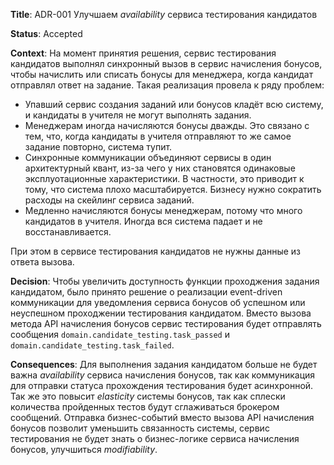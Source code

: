 **Title**: ADR-001 Улучшаем _availability_ сервиса тестирования кандидатов

**Status**: Accepted

**Context**: На момент принятия решения, сервис тестирования кандидатов выполнял синхронный вызов в сервис начисления бонусов, чтобы начислить или списать бонусы для менеджера, когда кандидат отправлял ответ на задание. Такая реализация провела к ряду проблем:

* Упавший сервис создания заданий или бонусов кладёт всю систему, и кандидаты в учителя не могут выполнять задания.
* Менеджерам иногда начисляются бонусы дважды. Это связано с тем, что, когда кандидаты в учителя отправляют то же самое задание повторно, система тупит.
* Синхронные коммуникации объединяют сервисы в один архитектурный квант, из-за чего у них становятся одинаковые эксплуотационные характеристики. В частности, это приводит к тому, что система плохо масштабируется. Бизнесу нужно сократить расходы на скейлинг сервиса заданий.
* Медленно начисляются бонусы менеджерам, потому что много кандидатов в учителя. Иногда вся система падает и не восстанавливается.

При этом в сервисе тестирования кандидатов не нужны данные из ответа вызова.

**Decision**: Чтобы увеличить доступность функции проходжения задания кандидатом, было принято решение о реализации event-driven коммуникации для уведомления сервиса бонусов об успешном или неуспешном проходжении тестирования кандидатом. Вместо вызова метода API начисления бонусов сервис тестирования будет отправлять сообщения `domain.candidate_testing.task_passed` и `domain.candidate_testing.task_failed`.

**Consequences**: Для выполнения задания кандидатом больше не будет важна _availability_ сервиса начисления бонусов, так как коммуникация для отправки статуса прохождения тестирования будет асинхронной. Так же это повысит _elasticity_ системы бонусов, так как сплески количества пройденных тестов будут сглаживаться брокером сообщений. Отправка бизнес-событий вместо вызова API начисления бонусов позволит уменьшить связанность системы, сервис тестирования не будет знать о бизнес-логике сервиса начисления бонусов, улучшиться _modifiability_.

